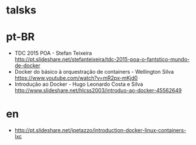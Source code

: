 # talsks

# pt-BR
- TDC 2015 POA - Stefan Teixeira  http://pt.slideshare.net/stefanteixeira/tdc-2015-poa-o-fantstico-mundo-de-docker
- Docker do básico à orquestração de containers - Wellington Silva  https://www.youtube.com/watch?v=mR2px-mKjd0
- Introdução ao Docker - Hugo Leonardo Costa e Silva http://www.slideshare.net/hlcss2003/introduo-ao-docker-45562649

# en
- http://pt.slideshare.net/jpetazzo/introduction-docker-linux-containers-lxc



